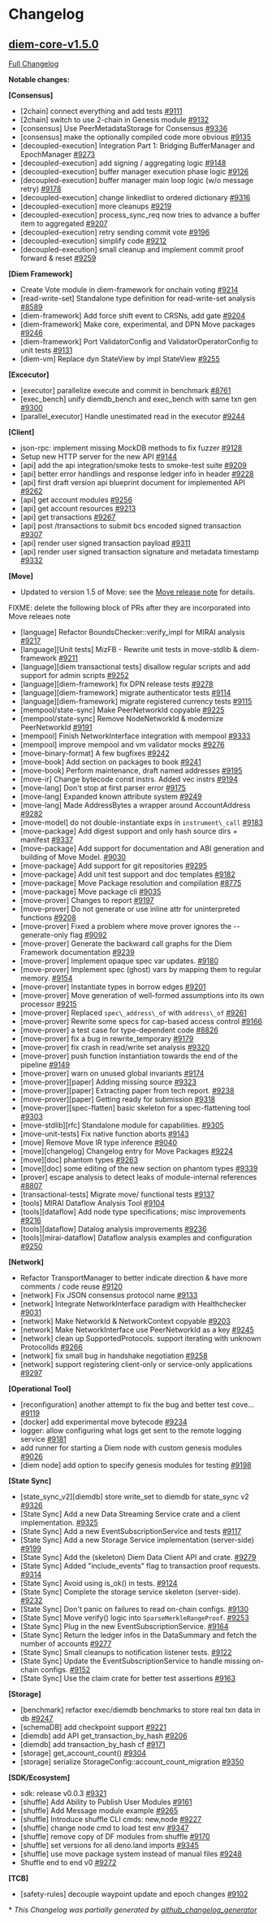 # Changelog

## [diem-core-v1.5.0](https://github.com/diem/diem/tree/diem-core-v1.5.0)

[Full Changelog](https://github.com/diem/diem/compare/diem-core-v1.4.1...diem-core-v1.5.0)

**Notable changes:**

**[Consensus]**

- \[2chain\] connect everything and add tests [\#9111](https://github.com/diem/diem/pull/9111)
- \[2chain\] switch to use 2-chain in Genesis module [\#9132](https://github.com/diem/diem/pull/9132)
- \[consensus\] Use PeerMetadataStorage for Consensus [\#9336](https://github.com/diem/diem/pull/9336)
- \[consensus\] make the optionally compiled code more obvious [\#9135](https://github.com/diem/diem/pull/9135)
- \[decoupled-execution\] Integration Part 1: Bridging BufferManager and EpochManager [\#9273](https://github.com/diem/diem/pull/9273)
- \[decoupled-execution\] add signing / aggregating logic [\#9148](https://github.com/diem/diem/pull/9148)
- \[decoupled-execution\] buffer manager execution phase logic [\#9126](https://github.com/diem/diem/pull/9126)
- \[decoupled-execution\] buffer manager main loop logic \(w/o message retry\) [\#9178](https://github.com/diem/diem/pull/9178)
- \[decoupled-execution\] change linkedlist to ordered dictionary [\#9316](https://github.com/diem/diem/pull/9316)
- \[decoupled-execution\] more cleanups [\#9219](https://github.com/diem/diem/pull/9219)
- \[decoupled-execution\] process\_sync\_req now tries to advance a buffer item to aggregated [\#9207](https://github.com/diem/diem/pull/9207)
- \[decoupled-execution\] retry sending commit vote [\#9196](https://github.com/diem/diem/pull/9196)
- \[decoupled-execution\] simplify code [\#9212](https://github.com/diem/diem/pull/9212)
- \[decoupled-execution\] small cleanup and implement commit proof forward & reset [\#9259](https://github.com/diem/diem/pull/9259)

**[Diem Framework]**

- Create Vote module in diem-framework for onchain voting [\#9214](https://github.com/diem/diem/pull/9214)
- \[read-write-set\] Standalone type definition for read-write-set analysis [\#8589](https://github.com/diem/diem/pull/8589)
- \[diem-framework\] Add force shift event to CRSNs, add gate [\#9204](https://github.com/diem/diem/pull/9204)
- \[diem-framework\] Make core, experimental, and DPN Move packages [\#9246](https://github.com/diem/diem/pull/9246)
- \[diem-framework\] Port ValidatorConfig and ValidatorOperatorConfig to unit tests [\#9131](https://github.com/diem/diem/pull/9131)
- \[diem-vm\] Replace dyn StateView by impl StateView [\#9255](https://github.com/diem/diem/pull/9255)


**[Excecutor]**

- \[executor\] parallelize execute and commit in benchmark [\#8761](https://github.com/diem/diem/pull/8761)
- \[exec\_bench\] unify diemdb\_bench and exec\_bench with same txn gen [\#9300](https://github.com/diem/diem/pull/9300)
- \[parallel\_executor\] Handle unestimated read in the executor [\#9244](https://github.com/diem/diem/pull/9244)

**[Client]**

- json-rpc: implement missing MockDB methods to fix fuzzer [\#9128](https://github.com/diem/diem/pull/9128)
- Setup new HTTP server for the new API [\#9144](https://github.com/diem/diem/pull/9144)
- \[api\] add the api integration/smoke tests to smoke-test suite [\#9209](https://github.com/diem/diem/pull/9209)
- \[api\] better error handlings and response ledger info in header [\#9228](https://github.com/diem/diem/pull/9228)
- \[api\] first draft version api blueprint document for implemented API [\#9262](https://github.com/diem/diem/pull/9262)
- \[api\] get account modules [\#9256](https://github.com/diem/diem/pull/9256)
- \[api\] get account resources [\#9213](https://github.com/diem/diem/pull/9213)
- \[api\] get transactions [\#9267](https://github.com/diem/diem/pull/9267)
- \[api\] post /transactions to submit bcs encoded signed transaction [\#9307](https://github.com/diem/diem/pull/9307)
- \[api\] render user signed transaction payload [\#9311](https://github.com/diem/diem/pull/9311)
- \[api\] render user signed transaction signature and metadata timestamp [\#9332](https://github.com/diem/diem/pull/9332)

**[Move]**

- Updated to version 1.5 of Move: see the [Move release note](https://github.com/diem/diem/blob/main/language/RELEASES.md) for details.

FIXME: delete the following block of PRs after they are incorporated into Move releaes note

- \[language\] Refactor BoundsChecker::verify\_impl for MIRAI analysis [\#9217](https://github.com/diem/diem/pull/9217)
- \[language\]\[Unit tests\] MizFB - Rewrite unit tests in move-stdlib & diem-framework [\#9211](https://github.com/diem/diem/pull/9211)
- \[language\]\[diem transactional tests\] disallow regular scripts and add support for admin scripts [\#9252](https://github.com/diem/diem/pull/9252)
- \[language\]\[diem-framework\] fix DPN release tests [\#9278](https://github.com/diem/diem/pull/9278)
- \[language\]\[diem-framework\] migrate authenticator tests [\#9114](https://github.com/diem/diem/pull/9114)
- \[language\]\[diem-framework\] migrate registered currency tests [\#9115](https://github.com/diem/diem/pull/9115)
- \[mempool/state-sync\] Make PeerNetworkId copyable [\#9225](https://github.com/diem/diem/pull/9225)
- \[mempool/state-sync\] Remove NodeNetworkId & modernize PeerNetworkId [\#9191](https://github.com/diem/diem/pull/9191)
- \[mempool\] Finish NetworkInterface integration with mempool [\#9333](https://github.com/diem/diem/pull/9333)
- \[mempool\] improve mempool and vm validator mocks [\#9276](https://github.com/diem/diem/pull/9276)
- \[move-binary-format\] A few bugfixes [\#9242](https://github.com/diem/diem/pull/9242)
- \[move-book\] Add section on packages to book [\#9241](https://github.com/diem/diem/pull/9241)
- \[move-book\] Perform maintenance, draft named addresses [\#9195](https://github.com/diem/diem/pull/9195)
- \[move-ir\] Change bytecode const instrs. Added vec instrs [\#9194](https://github.com/diem/diem/pull/9194)
- \[move-lang\] Don't stop at first parser error [\#9175](https://github.com/diem/diem/pull/9175)
- \[move-lang\] Expanded known attribute system [\#9249](https://github.com/diem/diem/pull/9249)
- \[move-lang\] Made AddressBytes a wrapper around AccountAddress [\#9282](https://github.com/diem/diem/pull/9282)
- \[move-model\] do not double-instantiate exps in `instrument\_call` [\#9183](https://github.com/diem/diem/pull/9183)
- \[move-package\] Add digest support and only hash source dirs + manifest [\#9337](https://github.com/diem/diem/pull/9337)
- \[move-package\] Add support for documentation and ABI generation and building of Move Model.  [\#9030](https://github.com/diem/diem/pull/9030)
- \[move-package\] Add support for git repositories [\#9295](https://github.com/diem/diem/pull/9295)
- \[move-package\] Add unit test support and doc templates [\#9182](https://github.com/diem/diem/pull/9182)
- \[move-package\] Move Package resolution and compilation [\#8775](https://github.com/diem/diem/pull/8775)
- \[move-package\] Move package cli [\#9035](https://github.com/diem/diem/pull/9035)
- \[move-prover\] Changes to report [\#9197](https://github.com/diem/diem/pull/9197)
- \[move-prover\] Do not generate or use inline attr for uninterpreted functions [\#9208](https://github.com/diem/diem/pull/9208)
- \[move-prover\] Fixed a problem where move prover ignores the --generate-only flag [\#9092](https://github.com/diem/diem/pull/9092)
- \[move-prover\] Generate the backward call graphs for the Diem Framework documentation [\#9239](https://github.com/diem/diem/pull/9239)
- \[move-prover\] Implement opaque spec var updates. [\#9180](https://github.com/diem/diem/pull/9180)
- \[move-prover\] Implement spec \(ghost\) vars by mapping them to regular memory. [\#9154](https://github.com/diem/diem/pull/9154)
- \[move-prover\] Instantiate types in borrow edges [\#9201](https://github.com/diem/diem/pull/9201)
- \[move-prover\] Move generation of well-formed assumptions into its own processor [\#9215](https://github.com/diem/diem/pull/9215)
- \[move-prover\] Replaced `spec\_address\_of` with `address\_of` [\#9261](https://github.com/diem/diem/pull/9261)
- \[move-prover\] Rewrite some specs for cap-based access control [\#9166](https://github.com/diem/diem/pull/9166)
- \[move-prover\] a test case for type-dependent code [\#8826](https://github.com/diem/diem/pull/8826)
- \[move-prover\] fix a bug in rewrite\_temporary [\#9179](https://github.com/diem/diem/pull/9179)
- \[move-prover\] fix crash in read/write set analysis [\#9320](https://github.com/diem/diem/pull/9320)
- \[move-prover\] push function instantiation towards the end of the pipeline [\#9149](https://github.com/diem/diem/pull/9149)
- \[move-prover\] warn on unused global invariants [\#9174](https://github.com/diem/diem/pull/9174)
- \[move-prover\]\[paper\] Adding missing source [\#9323](https://github.com/diem/diem/pull/9323)
- \[move-prover\]\[paper\] Extracting paper from tech report. [\#9238](https://github.com/diem/diem/pull/9238)
- \[move-prover\]\[paper\] Getting ready for submission [\#9318](https://github.com/diem/diem/pull/9318)
- \[move-prover\]\[spec-flatten\] basic skeleton for a spec-flattening tool [\#9303](https://github.com/diem/diem/pull/9303)
- \[move-stdlib\]\[rfc\] Standalone module for capabilities. [\#9305](https://github.com/diem/diem/pull/9305)
- \[move-unit-tests\] Fix native function aborts [\#9143](https://github.com/diem/diem/pull/9143)
- \[move\] Remove Move IR type inference [\#9040](https://github.com/diem/diem/pull/9040)
- \[move\]\[changelog\] Changelog entry for Move Packages [\#9224](https://github.com/diem/diem/pull/9224)
- \[move\]\[doc\] phantom types [\#9263](https://github.com/diem/diem/pull/9263)
- \[move\]\[doc\] some editing of the new section on phantom types [\#9339](https://github.com/diem/diem/pull/9339)
- \[prover\] escape analysis to detect leaks of module-internal references [\#8807](https://github.com/diem/diem/pull/8807)
- \[transactional-tests\] Migrate move/ functional tests      [\#9137](https://github.com/diem/diem/pull/9137)
- \[tools\] MIRAI Dataflow Analysis Tool [\#9104](https://github.com/diem/diem/pull/9104)
- \[tools\]\[dataflow\] Add node type specifications; misc improvements [\#9216](https://github.com/diem/diem/pull/9216)
- \[tools\]\[dataflow\] Datalog analysis improvements [\#9236](https://github.com/diem/diem/pull/9236)
- \[tools\]\[mirai-dataflow\] Dataflow analysis examples and configuration [\#9250](https://github.com/diem/diem/pull/9250)

**[Network]**

- Refactor TransportManager to better indicate direction & have more comments / code reuse [\#9120](https://github.com/diem/diem/pull/9120)
- \[network\] Fix JSON consensus protocol name [\#9133](https://github.com/diem/diem/pull/9133)
- \[network\] Integrate NetworkInterface paradigm with Healthchecker [\#9031](https://github.com/diem/diem/pull/9031)
- \[network\] Make NetworkId & NetworkContext copyable [\#9203](https://github.com/diem/diem/pull/9203)
- \[network\] Make NetworkInterface use PeerNetworkId as a key [\#9245](https://github.com/diem/diem/pull/9245)
- \[network\] clean up SupportedProtocols. support iterating with unknown ProtocolIds [\#9266](https://github.com/diem/diem/pull/9266)
- \[network\] fix small bug in handshake negotiation [\#9258](https://github.com/diem/diem/pull/9258)
- \[network\] support registering client-only or service-only applications [\#9297](https://github.com/diem/diem/pull/9297)

**[Operational Tool]**

- \[reconfiguration\] another attempt to fix the bug and better test cove… [\#9119](https://github.com/diem/diem/pull/9119)
- \[docker\] add experimental move bytecode [\#9234](https://github.com/diem/diem/pull/9234)
- logger: allow configuring what logs get sent to the remote logging service [\#9181](https://github.com/diem/diem/pull/9181)
- add runner for starting a Diem node with custom genesis modules [\#9026](https://github.com/diem/diem/pull/9026)
- \[diem node\] add option to specify genesis modules for testing [\#9198](https://github.com/diem/diem/pull/9198)

**[State Sync]**

- \[state\_sync\_v2\]\[diemdb\] store write\_set to diemdb for state\_sync v2 [\#9326](https://github.com/diem/diem/pull/9326)
- \[State Sync\] Add a new Data Streaming Service crate and a client implementation. [\#9325](https://github.com/diem/diem/pull/9325)
- \[State Sync\] Add a new EventSubscriptionService and tests [\#9117](https://github.com/diem/diem/pull/9117)
- \[State Sync\] Add a new Storage Service implementation \(server-side\) [\#9199](https://github.com/diem/diem/pull/9199)
- \[State Sync\] Add the \(skeleton\) Diem Data Client API and crate. [\#9279](https://github.com/diem/diem/pull/9279)
- \[State Sync\] Added "include\_events" flag to transaction proof requests. [\#9314](https://github.com/diem/diem/pull/9314)
- \[State Sync\] Avoid using is\_ok\(\) in tests. [\#9124](https://github.com/diem/diem/pull/9124)
- \[State Sync\] Complete the storage service skeleton \(server-side\). [\#9232](https://github.com/diem/diem/pull/9232)
- \[State Sync\] Don't panic on failures to read on-chain configs. [\#9130](https://github.com/diem/diem/pull/9130)
- \[State Sync\] Move verify\(\) logic into `SparseMerkleRangeProof`. [\#9253](https://github.com/diem/diem/pull/9253)
- \[State Sync\] Plug in the new EventSubscriptionService. [\#9164](https://github.com/diem/diem/pull/9164)
- \[State Sync\] Return the ledger infos in the DataSummary and fetch the number of accounts [\#9277](https://github.com/diem/diem/pull/9277)
- \[State Sync\] Small cleanups to notification listener tests. [\#9122](https://github.com/diem/diem/pull/9122)
- \[State Sync\] Update the EventSubscriptionService to handle missing on-chain configs. [\#9152](https://github.com/diem/diem/pull/9152)
- \[State Sync\] Use the claim crate for better test assertions [\#9163](https://github.com/diem/diem/pull/9163)

**[Storage]**

- \[benchmark\] refactor exec/diemdb benchmarks to store real txn data in db [\#9247](https://github.com/diem/diem/pull/9247)
- \[schemaDB\] add checkpoint support [\#9221](https://github.com/diem/diem/pull/9221)
- \[diemdb\] add API get\_transaction\_by\_hash [\#9206](https://github.com/diem/diem/pull/9206)
- \[diemdb\] add transaction\_by\_hash cf [\#9171](https://github.com/diem/diem/pull/9171)
- \[storage\] get\_account\_count\(\) [\#9304](https://github.com/diem/diem/pull/9304)
- \[storage\] serialize StorageConfig::account\_count\_migration [\#9350](https://github.com/diem/diem/pull/9350)

**[SDK/Ecosystem]**

- sdk: release v0.0.3 [\#9321](https://github.com/diem/diem/pull/9321)
- \[shuffle\] Add Ability to Publish User Modules [\#9161](https://github.com/diem/diem/pull/9161)
- \[shuffle\] Add Message module example [\#9265](https://github.com/diem/diem/pull/9265)
- \[shuffle\] Introduce shuffle CLI cmds: new,node [\#9227](https://github.com/diem/diem/pull/9227)
- \[shuffle\] change node cmd to load test env [\#9347](https://github.com/diem/diem/pull/9347)
- \[shuffle\] remove copy of DF modules from shuffle [\#9170](https://github.com/diem/diem/pull/9170)
- \[shuffle\] set versions for all deno.land imports [\#9345](https://github.com/diem/diem/pull/9345)
- \[shuffle\] use move package system instead of manual files [\#9248](https://github.com/diem/diem/pull/9248)
- Shuffle end to end v0 [\#9272](https://github.com/diem/diem/pull/9272)

**[TCB]**

- \[safety-rules\] decouple waypoint update and epoch changes [\#9102](https://github.com/diem/diem/pull/9102)

\* *This Changelog was partially generated by [github_changelog_generator](https://github.com/github-changelog-generator/github-changelog-generator)*
